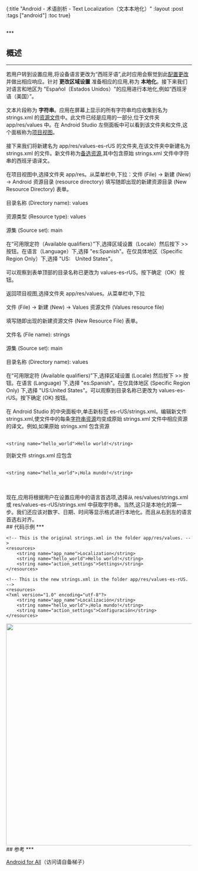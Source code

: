 {:title "Android - 术语剖析 - Text Localization（文本本地化）"
 :layout :post
 :tags  ["android"]
 :toc true}

<br>
***
<br>

## 概述
***

若用户转到设置应用,将设备语言更改为“西班牙语”,此时应用会察觉到此[配置更改](http://developer.android.youdaxue.com/guide/topics/resources/runtime-changes.html)并做出相应响应。针对 **更改区域设置** 准备相应的应用,称为 **本地化**。接下来我们对语言和地区为 "Español（Estados Unidos）"的应用进行本地化,例如“西班牙语（美国）”。
<br>
<br>
文本片段称为 **字符串**。应用在屏幕上显示的所有字符串均应收集到名为 strings.xml 的[资源文件](http://developer.android.youdaxue.com/guide/topics/resources/overview.html)中。此文件已经是应用的一部分,位于文件夹 app/res/values 中。在 Android Studio 左侧面板中可以看到该文件夹和文件,这个面板称为[项目视图](https://developer.android.youdaxue.com/sdk/installing/create-project.html#ProjectView)。
<br>
<br>
接下来我们将新建名为 app/res/values-es-rUS 的文件夹,在该文件夹中新建名为 strings.xml 的文件。新文件称为[备选资源](http://developer.android.com/guide/topics/resources/providing-resources.html#AlternativeResources),其中包含原始 strings.xml 文件中字符串的西班牙语译文。
<br>
<br>
在项目视图中,选择文件夹 app/res。从菜单栏中,下拉：文件 (File) → 新建 (New) → Android 资源目录 (resource directory) 填写随即出现的新建资源目录 (New Resource Directory) 表单。
<br>
<br>
目录名称 (Directory name): values
<br>
<br>
资源类型 (Resource type): values
<br>
<br>
源集 (Source set): main
<br>
<br>
在“可用限定符（Available qualifiers）”下,选择区域设置（Locale）然后按下 >> 按钮。在语言（Language）下,选择 "es:Spanish"。在仅具体地区（Specific Region Only）下,选择 "US:　United States"。
<br>
<br>
可以观察到表单顶部的目录名称已更改为 values-es-rUS。按下确定（OK）按钮。
<br>
<br>
返回项目视图,选择文件夹 app/res/values。从菜单栏中,下拉
<br>
<br>
文件 (File) → 新建 (New) → Values 资源文件 (Values resource file)
<br>
<br>
填写随即出现的新建资源文件 (New Resource File) 表单。
<br>
<br>
文件名 (File name): strings
<br>
<br>
源集 (Source set): main
<br>
<br>
目录名称 (Directory name): values
<br>
<br>
在“可用限定符 (Available qualifiers)”下,选择区域设置 (Locale) 然后按下 >> 按钮。在语言 (Language) 下,选择 "es:Spanish"。在仅具体地区 (Specific Region Only) 下,选择 "US:United States"。可以观察到目录名称已更改为 values-es-rUS。按下确定 (OK) 按钮。
<br>
<br>
在 Android Studio 的中央面板中,单击新标签 es-rUS/strings.xml。编辑新文件 strings.xml,使文件中的每条[字符串资源](http://developer.android.youdaxue.com/guide/topics/resources/string-resource.html)均变成原始 strings.xml 文件中相应资源的译文。例如,如果原始 strings.xml 包含资源
<br>
<br>
```
<string name="hello_world">Hello world!</string>
```
则新文件 strings.xml 应包含
<br>
<br>
```
<string name="hello_world">¡Hola mundo!</string>
```
<br>
<br>
现在,应用将根据用户在设置应用中的语言首选项,选择从 res/values/strings.xml 或 res/values-es-rUS/strings.xml 中获取字符串。当然,这只是本地化的第一步。我们还应该对数字、日期、时间等显示格式进行本地化。而且从右到左的语言首选右对齐。

<br>
## 代码示例
***

```
<!-- This is the original strings.xml in the folder app/res/values. -->
<resources>
    <string name="app_name">Localization</string>
    <string name="hello_world">Hello world!</string>
    <string name="action_settings">Settings</string>
</resources>

<!-- This is the new strings.xml in the folder app/res/values-es-rUS. -->
<resources>
<?xml version="1.0" encoding="utf-8"?>
    <string name="app_name">Localización</string>
    <string name="hello_world">¡Hola mundo!</string>
    <string name="action_settings">Configuración</string>
</resources>
```

<img src="http://oem503hzx.bkt.clouddn.com/Android-for-All-Text-Localization.png" width="600"/>

<br>
## 参考
***

[Android for All](https://developers.google.com/android/for-all/vocab-words/)（访问请自备梯子）
